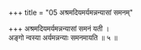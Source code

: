 +++
title = "05 अश्रमदियमर्यमन्नन्यासां समनम्"

+++
अश्रमदियमर्यमन्नन्यासां समनं यती ।  
अङ्गो न्वस्या अर्यमन्नन्याः समनमायति ॥ ५ ॥